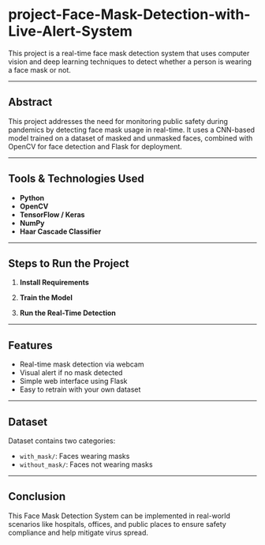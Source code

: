 # project-Face-Mask-Detection-with-Live-Alert-System
This project is a real-time face mask detection system that uses computer vision and deep learning techniques to detect whether a person is wearing a face mask or not. 


---

##  Abstract

This project addresses the need for monitoring public safety during pandemics by detecting face mask usage in real-time. It uses a CNN-based model trained on a dataset of masked and unmasked faces, combined with OpenCV for face detection and Flask for deployment.

---

##  Tools & Technologies Used

- **Python**
- **OpenCV**
- **TensorFlow / Keras**
- **NumPy**
- **Haar Cascade Classifier**


---

##  Steps to Run the Project

1. **Install Requirements**

2. **Train the Model**

3. **Run the Real-Time Detection**




---

##  Features

- Real-time mask detection via webcam
- Visual alert if no mask detected
- Simple web interface using Flask
- Easy to retrain with your own dataset

---

##  Dataset

Dataset contains two categories:
- `with_mask/`: Faces wearing masks
- `without_mask/`: Faces not wearing masks


---

## Conclusion

This Face Mask Detection System can be implemented in real-world scenarios like hospitals, offices, and public places to ensure safety compliance and help mitigate virus spread.

